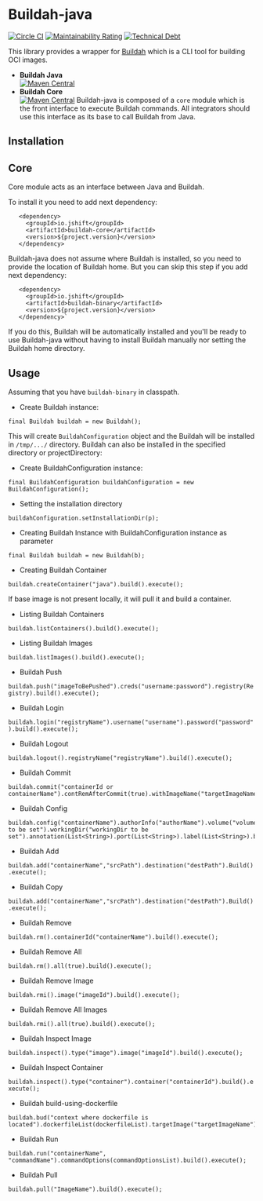 # Buildah-java

[![Circle CI](https://circleci.com/gh/jshiftio/buildah-java/tree/master.svg?style=shield)](https://circleci.com/gh/jshiftio/buildah-java/tree/master)
[![Maintainability Rating](https://sonarcloud.io/api/project_badges/measure?project=jshiftio_buildah-java&metric=sqale_rating)](https://sonarcloud.io/dashboard?id=jshiftio_buildah-java)
[![Technical Debt](https://sonarcloud.io/api/project_badges/measure?project=jshiftio_buildah-java&metric=sqale_index)](https://sonarcloud.io/dashboard?id=jshiftio_buildah-java)

This library provides a wrapper for [Buildah](https://github.com/containers/buildah) which is a CLI tool for building OCI images.

* **Buildah Java** <br/>
[![Maven Central](https://img.shields.io/maven-central/v/io.jshift/buildah-java.svg?label=Maven%20Central)](https://search.maven.org/search?q=g:%22io.jshift%22%20AND%20a:%22buildah-java%22)
* **Buildah Core** <br/>
[![Maven Central](https://img.shields.io/maven-central/v/io.jshift/buildah-core.svg?label=Maven%20Central)](https://search.maven.org/search?q=g:%22io.jshift%22%20AND%20a:%22buildah-core%22)
Buildah-java is composed of a `core` module which is the front interface to execute Buildah commands.
All integrators should use this interface as its base to call Buildah from Java.

## Installation

## Core

Core module acts as an interface between Java and Buildah.

To install it you need to add next dependency:

 ```
    <dependency>
      <groupId>io.jshift</groupId>
      <artifactId>buildah-core</artifactId>
      <version>${project.version}</version>
    </dependency>
 ```

Buildah-java does not assume where Buildah is installed, so you need to provide the location of Buildah home.
But you can skip this step if you add next dependency:

 ```
    <dependency>
      <groupId>io.jshift</groupId>
      <artifactId>buildah-binary</artifactId>
      <version>${project.version}</version>
    </dependency>`
 ```

If you do this, Buildah will be automatically installed and you'll be ready to use Buildah-java without having to install Buildah manually nor setting the Buildah home directory.

## Usage

Assuming that you have `buildah-binary` in classpath.

* Create Buildah instance:

`final Buildah buildah = new Buildah();`

This will create `BuildahConfiguration` object and the Buildah will be installed in `/tmp/.../` directory.
Buildah can also be installed in the specified directory or projectDirectory:

* Create BuildahConfiguration instance:

`final BuildahConfiguration buildahConfiguration = new BuildahConfiguration();`

* Setting the installation directory

`buildahConfiguration.setInstallationDir(p);`

* Creating Buildah Instance with BuildahConfiguration instance as parameter

`final Buildah buildah = new Buildah(b);`

* Creating Buildah Container

`buildah.createContainer("java").build().execute();`

If base image is not present locally, it will pull it and build a container.

* Listing Buildah Containers

`buildah.listContainers().build().execute();`

* Listing Buildah Images

`buildah.listImages().build().execute();`

* Buildah Push

`buildah.push("imageToBePushed").creds("username:password").registry(Registry).build().execute();`

* Buildah Login

`buildah.login("registryName").username("username").password("password").build().execute();`

* Buildah Logout

`buildah.logout().registryName("registryName").build().execute();`

* Buildah Commit

 ```
buildah.commit("containerId or containerName").contRemAfterCommit(true).withImageName("targetImageName").build().execute();
 ```
* Buildah Config

 ```
 buildah.config("containerName").authorInfo("authorName").volume("volume to be set").workingDir("workingDir to be set").annotation(List<String>).port(List<String>).label(List<String>).build().execute();
 ```

* Buildah Add

`buildah.add("containerName","srcPath").destination("destPath").Build().execute();`

* Buildah Copy

`buildah.add("containerName","srcPath").destination("destPath").Build().execute();`

* Buildah Remove

`buildah.rm().containerId("containerName").build().execute();`

* Buildah Remove All

`buildah.rm().all(true).build().execute();`

* Buildah Remove Image

`buildah.rmi().image("imageId").build().execute();`

* Buildah Remove All Images

`buildah.rmi().all(true).build().execute();`

* Buildah Inspect Image

`buildah.inspect().type("image").image("imageId").build().execute();`

* Buildah Inspect Container

`buildah.inspect().type("container").container("containerId").build().execute();`

* Buildah build-using-dockerfile

 ```
 buildah.bud("context where dockerfile is located").dockerfileList(dockerfileList).targetImage("targetImageName").build().execute();
 ```

* Buildah Run

`buildah.run("containerName", "commandName").commandOptions(commandOptionsList).build().execute();`

* Buildah Pull

`buildah.pull("ImageName").build().execute();`
